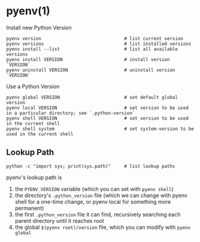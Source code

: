 # pyenv(1)

  Install new Python Version

    pyenv version                               # list current version
    pyenv versions                              # list installed versions
    pyenv install --list                        # list all available versions
    pyenv install VERSION                       # install version `VERSION`
    pyenv uninstall VERSION                     # uninstall version `VERSION`

  Use a Python Version

    pyenv global VERSION                        # set default global version
    pyenv local VERSION                         # set version to be used in a particular directory; see `.python-version`
    pyenv shell VERSION                         # set version to be used in the current shell
    pyenv shell system                          # set system-version to be used in the current shell

## Lookup Path

    python -c "import sys; print(sys.path)"     # list lookup paths

pyenv's lookup path is

  1. the `PYENV_VERSION` variable (which you can set with `pyenv shell`)
  2. the directory's `.python_version` file (which we can change with pyenv shell for a one-time change, or pyenv local for something more permanent)
  3. the first `.python_version` file it can find, recursively searching each parent directory until it reaches root
  4. the global `$(pyenv root)/version` file, which you can modify with `pyenv global`

